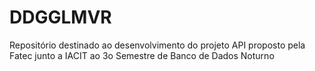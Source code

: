 # DDGGLMVR
Repositório destinado ao desenvolvimento do projeto API proposto pela Fatec junto a IACIT ao 3o Semestre de Banco de Dados Noturno
